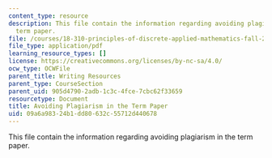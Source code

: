 ```yaml
---
content_type: resource
description: This file contain the information regarding avoiding plagiarism in the
  term paper.
file: /courses/18-310-principles-of-discrete-applied-mathematics-fall-2013/09a6a98324b1dd80632c55712d440678_MIT18_310F13_Para_math.pdf
file_type: application/pdf
learning_resource_types: []
license: https://creativecommons.org/licenses/by-nc-sa/4.0/
ocw_type: OCWFile
parent_title: Writing Resources
parent_type: CourseSection
parent_uid: 905d4790-2adb-1c3c-4fce-7cbc62f33659
resourcetype: Document
title: Avoiding Plagiarism in the Term Paper
uid: 09a6a983-24b1-dd80-632c-55712d440678
---
```

This file contain the information regarding avoiding plagiarism in the term paper.